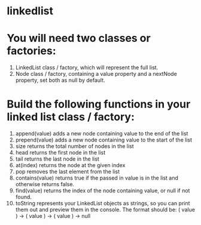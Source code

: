 # linkedlist

# You will need two classes or factories:
1. LinkedList class / factory, which will represent the full list.
2. Node class / factory, containing a value property and a nextNode property, set both as null by default.

# Build the following functions in your linked list class / factory:

1. append(value) adds a new node containing value to the end of the list
2. prepend(value) adds a new node containing value to the start of the list
3. size returns the total number of nodes in the list
4. head returns the first node in the list
5. tail returns the last node in the list
6. at(index) returns the node at the given index
7. pop removes the last element from the list
8. contains(value) returns true if the passed in value is in the list and otherwise returns false.
9. find(value) returns the index of the node containing value, or null if not found.
10. toString represents your LinkedList objects as strings, so you can print them out and preview them in the console. The format should be: ( value ) -> ( value ) -> ( value ) -> null